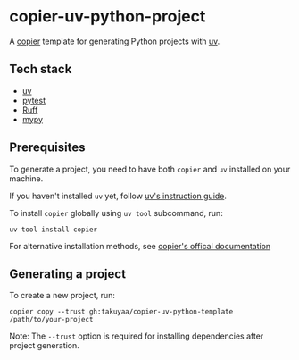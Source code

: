 # copier-uv-python-project

A [copier](https://github.com/copier-org/copier) template for generating Python projects with [uv](https://docs.astral.sh/uv/).

## Tech stack

- [uv](https://docs.astral.sh/uv/)
- [pytest](https://docs.pytest.org/)
- [Ruff](https://docs.astral.sh/ruff/)
- [mypy](https://www.mypy-lang.org/)

## Prerequisites

To generate a project, you need to have both `copier` and `uv` installed on your machine.

If you haven't installed `uv` yet, follow [uv's instruction guide](https://docs.astral.sh/uv/getting-started/installation/).

To install `copier` globally using `uv tool` subcommand, run:

```shell
uv tool install copier
```

For alternative installation methods, see [copier's offical documentation](https://copier.readthedocs.io/en/stable/#installation)

## Generating a project

To create a new project, run:

```shell
copier copy --trust gh:takuyaa/copier-uv-python-template /path/to/your-project
```

Note: The `--trust` option is required for installing dependencies after project generation.
